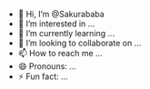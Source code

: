 - 👋 Hi, I’m @Sakurababa
- 👀 I’m interested in ...
- 🌱 I’m currently learning ...
- 💞️ I’m looking to collaborate on ...
- 📫 How to reach me ...
- 😄 Pronouns: ...
- ⚡ Fun fact: ...

<!---
Sakurababa/Sakurababa is a ✨ special ✨ repository because its `README.md` (this file) appears on your GitHub profile.
You can click the Preview link to take a look at your changes.
--->
